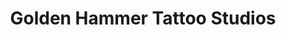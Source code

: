 ---
title: "Golden Hammer Tattoo Studios"
url: /milford/golden-hammer-tattoo-studios/
shop: tattoo
---
